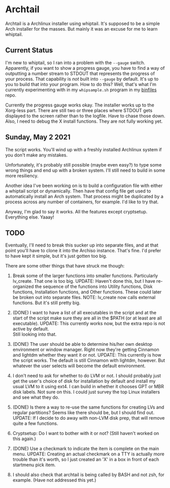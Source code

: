 # Archtail

Archtail is a Archlinux installer using whiptail.  It's supposed to be a simple Arch
installer for the masses.  But mainly it was an excuse for me to learn whiptail.

## Current Status

I'm new to whiptail, so I ran into a problem with the `--gauge` switch.  Apparently, if you
want to show a progress gauge, you have to find a way of outputting a number stream to STDOUT
that represents the progress of your process.  That capability is *not* built into `--gauge`
by default.  It's up to you to build that into your program.  How to do this?  Well, that's
what I'm currently experimenting with in my `whipsample.sh` program in
my [binfiles](https://github.com/deepbsd/binfiles) repo.

Currently the progress gauge works okay.  The installer works up to the Xorg-less part.
There are still two or three places where STDOUT gets displayed to the screen rather than to
the logfile.  Have to chase those down.  Also, I need to debug the X install functions.  They
are not fully working yet.

## Sunday, May 2 2021

The script works.  You'll wind up with a freshly installed Archlinux system if you don't
make any mistakes.

Unfortunately, it's probably still possible (maybe even easy?) to type some wrong things
and end up with a broken system.  I'll still need to build in some more resiliency.

Another idea I've been working on is to build a configuration file with either a
whiptail script or dynamically.  Then have that config file get used to automatically
install an Arch system.  That process might be duplicated by a process across any number
of containers, for example.  I'd like to try that.

Anyway, I'm glad to say it works.  All the features except cryptsetup.  Everything else.
Yaaay!

## TODO

Eventually, I'll need to break this sucker up into separate files, and at that
point you'll have to clone it into the Archiso instance.  That's fine.  I'd prefer
to have kept it simple, but it's just gotten too big.

There are some other things that have struck me though:

1. Break some of the larger functions into smaller functions.  Particularly
   lv\_create.  That one is too big.  UPDATE: Haven't done this, but I have re-
   organized the sequence of the functions into Utility functions, Disk functions,
   Installation functions, and Other functions.  These could later be broken out 
   into separate files. NOTE: lv\_create now calls external functions.  But it's still
   pretty big.

2. (DONE) I want to have a list of all executables in the script and at the start of the
   script make sure they are all in the $PATH (or at least are all executable).
   UPDATE: This currently works now, but the extra repo is not active by default.  
   Still looking into that.

3. (DONE) The user should be able to determine his/her own desktop environment or window
   manager.  Right now they're getting Cinnamon and lightdm whether they want it or
   not.  UPDATE:  This currently is how the script works.  The default is still Cinnamon
   with lightdm, however.  But whatever the user selects will become the default environment.

4. I don't need to ask for whether to do LVM or not.  I should probably just get
   the user's choice of disk for installation by default and install my usual LVM
   to it using ext4.  I can build in whether it chooses GPT or MBR disk labels.
   Not sure on this.  I could just survey the top Linux installers and see what
   they do. 

5. (DONE) Is there a way to re-use the same functions for creating LVs and regular
   partitions?  Seems like there should be, but I should find out.
   UPDATE:  If I decide to do away with non-LVM disk prep, that will remove
   quite a few functions.

6. Cryptsetup:  Do I want to bother with it or not?  (Still haven't worked on this again.)

7. (DONE) Use a checkmark to indicate the item is complete on the main menu.
   UPDATE: Creating an actual checkmark on a TTY is actually more trouble than it's worth,
   so I just created an 'X' in a box in front of each startmenu pick item.

8. I should also check that archtail is being called by BASH and not zsh, for
   example.  (Have not addressed this yet.)
 

